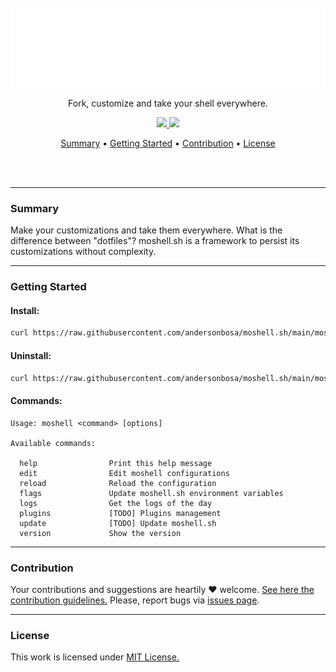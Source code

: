 <section align="center">
  <br>
  <br>
  <img src="docs/banner.svg" title="Project banner" alt="Project banner" />

  <p>
  <p>Fork, customize and take your shell everywhere.</p>
  <!-- <p><i>aka, mô querido shellsin.</i></p> -->
  <p align="center">
    <a href="/LICENSE.md">
      <img src="https://img.shields.io/badge/license-MIT-pink.svg">
    </a>
    <a href="https://github.com/andersonbosa/moshell.sh/releases">
      <img src="https://img.shields.io/badge/version-beta-pink.svg">
    </a>
  </p>
  </p>

  <p>
    <a href="#summary">Summary</a> •
    <a href="#getting-started">Getting Started</a> •
    <a href="#contribution">Contribution</a> •
    <a href="#license">License</a>
  </p>
  <br>
  <br>
</section>


---


### Summary

Make your customizations and take them everywhere. What is the difference between "dotfiles"? 
moshell.sh is a framework to persist its customizations without complexity.

---

### Getting Started

#### Install:

```bash
curl https://raw.githubusercontent.com/andersonbosa/moshell.sh/main/moshell.sh/tools/install.sh | bash -s
```

#### Uninstall:

```bash
curl https://raw.githubusercontent.com/andersonbosa/moshell.sh/main/moshell.sh/tools/uninstall.sh | bash -s
```

#### Commands:

```
Usage: moshell <command> [options]

Available commands:

  help                Print this help message
  edit                Edit moshell configurations
  reload              Reload the configuration
  flags               Update moshell.sh environment variables
  logs                Get the logs of the day
  plugins             [TODO] Plugins management
  update              [TODO] Update moshell.sh
  version             Show the version
```

---

### Contribution

Your contributions and suggestions are heartily ♥ welcome. [See here the contribution guidelines.](/.github/CONTRIBUTING.md) Please, report bugs via [issues page](https://github.com/andersonbosa/moshell.sh/issues).

---

### License

This work is licensed under [MIT License.](/LICENSE.md)
